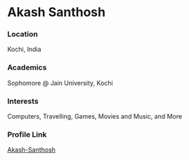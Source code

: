 # Akash Santhosh

### Location 

Kochi, India

### Academics 

Sophomore @ Jain University, Kochi

### Interests

Computers, Travelling, Games, Movies and Music, and More

### Profile Link

[Akash-Santhosh](https://github.com/akash-santhosh)
